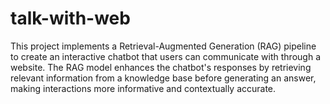 # talk-with-web

This project implements a Retrieval-Augmented Generation (RAG) pipeline to create an interactive chatbot that users can communicate with through a website. The RAG model enhances the chatbot's responses by retrieving relevant information from a knowledge base before generating an answer, making interactions more informative and contextually accurate.